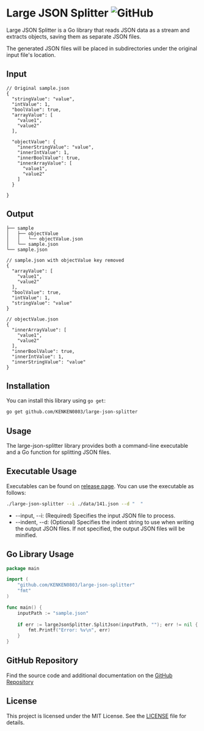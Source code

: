 # Large JSON Splitter ![GitHub](https://img.shields.io/github/license/KENKEN0803/large-json-splitter)

Large JSON Splitter is a Go library that reads JSON data as a stream and extracts objects, saving them as separate JSON files.

The generated JSON files will be placed in subdirectories under the original input file's location.

## Input
```json5
// Original sample.json
{
  "stringValue": "value",
  "intValue": 1,
  "boolValue": true,
  "arrayValue": [
    "value1",
    "value2"
  ],
  
  "objectValue": {
    "innerStringValue": "value",
    "innerIntValue": 1,
    "innerBoolValue": true,
    "innerArrayValue": [
      "value1",
      "value2"
    ]
  }
  
}
```

## Output
```
├── sample
│   ├── objectValue
│   │   └── objectValue.json
│   └── sample.json
└── sample.json
```
```json5
// sample.json with objectValue key removed
{
  "arrayValue": [
    "value1",
    "value2"
  ],
  "boolValue": true,
  "intValue": 1,
  "stringValue": "value"
}
```

```json5
// objectValue.json
{
  "innerArrayValue": [
    "value1",
    "value2"
  ],
  "innerBoolValue": true,
  "innerIntValue": 1,
  "innerStringValue": "value"
}
```



## Installation

You can install this library using `go get`:

```bash
go get github.com/KENKEN0803/large-json-splitter
```

## Usage

The large-json-splitter library provides both a command-line executable and a Go function for splitting JSON files.

## Executable Usage
Executables can be found on [release page](https://github.com/KENKEN0803/large-json-splitter/releases).
You can use the executable as follows:

```bash
./large-json-splitter --i ./data/141.json --d "  "
```

- --input, --i: (Required) Specifies the input JSON file to process.
- --indent, --d: (Optional) Specifies the indent string to use when writing the output JSON files.
If not specified, the output JSON files will be minified.

## Go Library Usage
```go
package main

import (
    "github.com/KENKEN0803/large-json-splitter"
    "fmt"
)

func main() {
    inputPath := "sample.json"
    
    if err := largeJsonSplitter.SplitJson(inputPath, ""); err != nil {
        fmt.Printf("Error: %v\n", err)
    }
}

```

## GitHub Repository
Find the source code and additional documentation on the [GitHub Repository](https://github.com/KENKEN0803/large-json-splitter)

## License
This project is licensed under the MIT License. See the [LICENSE](https://choosealicense.com/licenses/mit/) file for details.
